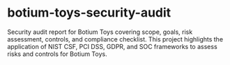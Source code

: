 # botium-toys-security-audit
Security audit report for Botium Toys covering scope, goals, risk assessment, controls, and compliance checklist. This project highlights the application of NIST CSF, PCI DSS, GDPR, and SOC frameworks to assess risks and controls for Botium Toys.
